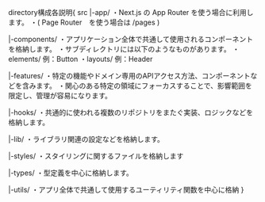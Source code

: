 directory構成各説明{
src
|-app/
    ・Next.js の App Router を使う場合に利用します。
    ・( Page Router　を使う場合は /pages )

|-components/
    ・アプリケーション全体で共通して使用されるコンポーネントを格納します。
    ・サブディレクトリには以下のようなものがあります。
        ・elements/ 例：Button
        ・layouts/ 例：Header

|-features/
    ・特定の機能やドメイン専用のAPIアクセス方法、コンポーネントなどを含みます。
    ・関心のある特定の領域にフォーカスすることで、影響範囲を限定し、管理が容易になります。

|-hooks/
    ・共通的に使われる複数のリポジトリをまたぐ実装、ロジックなどを格納します。

|-lib/
    ・ライブラリ関連の設定などを格納します。

|-styles/
    ・スタイリングに関するファイルを格納します

|-types/
    ・型定義を中心に格納します。

|-utils/
    ・アプリ全体で共通して使用するユーティリティ関数を中心に格納
}